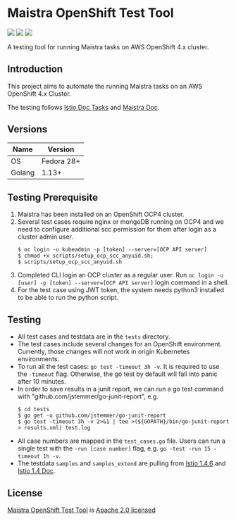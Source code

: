 # Maistra OpenShift Test Tool

[![](https://img.shields.io/badge/License-Apache%202.0-blue.svg?style=flat)](https://github.com/Maistra/maistra-test-tool/blob/master/LICENSE)
![](https://img.shields.io/github/repo-size/Maistra/maistra-test-tool.svg?style=flat)
[![](https://goreportcard.com/badge/github.com/Maistra/maistra-test-tool)](https://goreportcard.com/report/github.com/Maistra/maistra-test-tool)


A testing tool for running Maistra tasks on AWS OpenShift 4.x cluster.

## Introduction

This project aims to automate the running Maistra tasks on an AWS OpenShift 4.x Cluster.

The testing follows [Istio Doc Tasks](https://istio.io/docs/tasks/) and [Maistra Doc](https://maistra-1-1.maistra.io/).


## Versions

| Name      | Version       |
| --        | --            |
| OS        | Fedora 28+    |
| Golang    | 1.13+         |


## Testing Prerequisite

1. Maistra has been installed on an OpenShift OCP4 cluster.
2. Several test cases require nginx or mongoDB running on OCP4 and we need to configure additional scc permission for them after login as a cluster admin user.
   ```
   $ oc login -u kubeadmin -p [token] --server=[OCP API server]
   $ chmod +x scripts/setup_ocp_scc_anyuid.sh;
   $ scripts/setup_ocp_scc_anyuid.sh
   ```
3. Completed CLI login an OCP cluster as a regular user. Run `oc login -u [user] -p [token] --server=[OCP API server]` login command in a shell.
4. For the test case using JWT token, the system needs python3 installed to be able to run the python script.


## Testing
- All test cases and testdata are in the `tests` directory.
- The test cases include several changes for an OpenShift environment. Currently, those changes will not work in origin Kubernetes environments.
- To run all the test cases: `go test -timeout 3h -v`. It is required to use the `-timeout` flag. Otherwise, the go test by default will fall into panic after 10 minutes.
- In order to save results in a junit report, we can run a go test command with "github.com/jstemmer/go-junit-report", e.g.
    ```
    $ cd tests
    $ go get -u github.com/jstemmer/go-junit-report
    $ go test -timeout 3h -v 2>&1 | tee >(${GOPATH}/bin/go-junit-report > results.xml) test.log
    ```
- All case numbers are mapped in the `test_cases.go` file. Users can run a single test with the `-run [case number]` flag, e.g. `go -test -run 15 -timeout 1h -v`.
- The testdata `samples` and `samples_extend` are pulling from [Istio 1.4.6](https://github.com/istio/istio/releases/tag/1.4.6) and [Istio 1.4 Doc](https://archive.istio.io/v1.4/docs/tasks/).


## License

[Maistra OpenShift Test Tool](https://github.com/Maistra/maistra-test-tool) is [Apache 2.0 licensed](https://github.com/Maistra/maistra-test-tool/blob/master/LICENSE)
